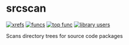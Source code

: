 srcscan
=======

[![xrefs](https://sourcegraph.com/api/repos/github.com/sourcegraph/srcscan/badges/xrefs.png)](https://sourcegraph.com/github.com/sourcegraph/srcscan)
[![funcs](https://sourcegraph.com/api/repos/github.com/sourcegraph/srcscan/badges/funcs.png)](https://sourcegraph.com/github.com/sourcegraph/srcscan)
[![top func](https://sourcegraph.com/api/repos/github.com/sourcegraph/srcscan/badges/top-func.png)](https://sourcegraph.com/github.com/sourcegraph/srcscan)
[![library users](https://sourcegraph.com/api/repos/github.com/sourcegraph/srcscan/badges/library-users.png)](https://sourcegraph.com/github.com/sourcegraph/srcscan)

Scans directory trees for source code packages
